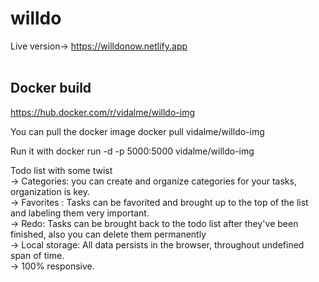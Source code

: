 # willdo
Live version-> https://willdonow.netlify.app <br/><br/>

## Docker build
https://hub.docker.com/r/vidalme/willdo-img

You can pull the docker image
docker pull vidalme/willdo-img

Run it with
docker run -d -p 5000:5000 vidalme/willdo-img


Todo list with some twist<br/>
-> Categories: you can create and organize categories for your tasks, organization is key.<br/>
-> Favorites : Tasks can be favorited and brought up to the top of the list and labeling them very important.<br/>
-> Redo: Tasks can be brought back to the todo list after they've been finished, also you can delete them permanently<br/>
-> Local storage: All data persists in the browser, throughout undefined span of time.<br/>
-> 100% responsive.<br/>
<br/>

